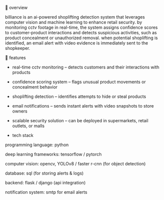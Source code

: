 📌 overview

billiance is an ai-powered shoplifting detection system that leverages computer vision and machine learning to enhance retail security. by monitoring cctv footage in real-time, the system assigns confidence scores to customer-product interactions and detects suspicious activities, such as product concealment or unauthorized removal. when potential shoplifting is identified, an email alert with video evidence is immediately sent to the shopkeeper.

🚀 features

- real-time cctv monitoring – detects customers and their interactions with products
- confidence scoring system – flags unusual product movements or concealment behavior
- shoplifting detection – identifies attempts to hide or steal products
- email notifications – sends instant alerts with video snapshots to store owners
- scalable security solution – can be deployed in supermarkets, retail outlets, or malls
  
- tech stack

programming language: python

deep learning frameworks: tensorflow / pytorch

computer vision: opencv, YOLOv8 / faster r-cnn (for object detection)

database: sql (for storing alerts & logs)

backend: flask / django (api integration)

notification system: smtp for email alerts

